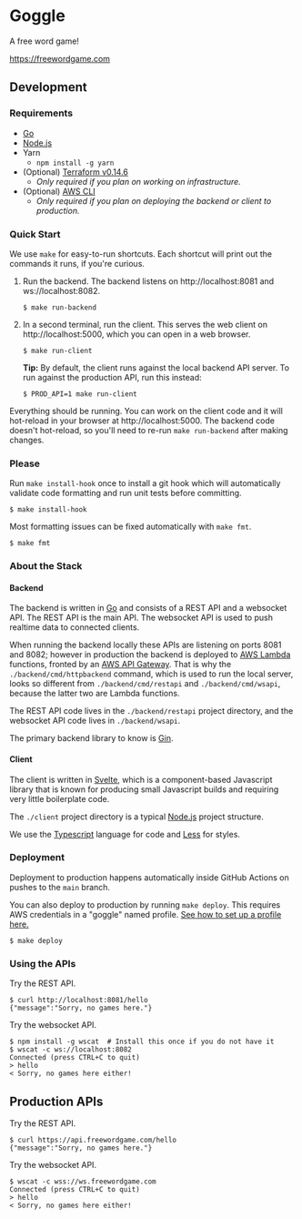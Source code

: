# Goggle

A free word game!

https://freewordgame.com

## Development

### Requirements

* [Go](https://golang.org/doc/install)
* [Node.js](https://nodejs.org/)
* Yarn
  * `npm install -g yarn`
* (Optional) [Terraform v0.14.6](https://learn.hashicorp.com/tutorials/terraform/install-cli)
  * *Only required if you plan on working on infrastructure.*
* (Optional) [AWS CLI](https://docs.aws.amazon.com/cli/latest/userguide/install-cliv2.html)
  * *Only required if you plan on deploying the backend or client to production.*

### Quick Start

We use `make` for easy-to-run shortcuts. Each shortcut will print out the commands it runs, if
you're curious.

1. Run the backend. The backend listens on http://localhost:8081 and ws://localhost:8082.

   ```shell
   $ make run-backend
   ```

2. In a second terminal, run the client. This serves the web client on http://localhost:5000, which
   you can open in a web browser.

   ```shell
   $ make run-client
   ```

   **Tip:** By default, the client runs against the local backend API server. To run against the
   production API, run this instead:

   ```shell
   $ PROD_API=1 make run-client
   ```

Everything should be running. You can work on the client code and it will hot-reload in your browser
at http://localhost:5000. The backend code doesn't hot-reload, so you'll need to re-run
`make run-backend` after making changes.

### Please

Run `make install-hook` once to install a git hook which will automatically validate code formatting
and run unit tests before committing.

```shell
$ make install-hook
```

Most formatting issues can be fixed automatically with `make fmt`.

```shell
$ make fmt
```

### About the Stack

#### Backend

The backend is written in [Go](https://golang.org/) and consists of a REST API and a websocket API.
The REST API is the main API. The websocket API is used to push realtime data to connected clients.

When running the backend locally these APIs are listening on ports 8081 and 8082; however in
production the backend is deployed to [AWS Lambda](https://aws.amazon.com/lambda/) functions,
fronted by an [AWS API Gateway](https://aws.amazon.com/api-gateway/). That is why the
`./backend/cmd/httpbackend` command, which is used to run the local server, looks so different from
`./backend/cmd/restapi` and `./backend/cmd/wsapi`, because the latter two are Lambda functions.

The REST API code lives in the `./backend/restapi` project directory, and the websocket API code
lives in `./backend/wsapi`.

The primary backend library to know is [Gin](https://github.com/gin-gonic/gin).

#### Client

The client is written in [Svelte](https://svelte.dev/), which is a component-based Javascript
library that is known for producing small Javascript builds and requiring very little boilerplate
code.

The `./client` project directory is a typical [Node.js](https://nodejs.org/) project structure.

We use the [Typescript](https://www.typescriptlang.org/) language for code and
[Less](http://lesscss.org/) for styles.

### Deployment

Deployment to production happens automatically inside GitHub Actions on pushes to the `main` branch.

You can also deploy to production by running `make deploy`. This requires AWS credentials in a
"goggle" named profile.
[See how to set up a profile here.](https://docs.aws.amazon.com/cli/latest/userguide/cli-configure-profiles.html)

```shell
$ make deploy
```

### Using the APIs

Try the REST API.

```shell
$ curl http://localhost:8081/hello
{"message":"Sorry, no games here."}
```

Try the websocket API.

```shell
$ npm install -g wscat  # Install this once if you do not have it
$ wscat -c ws://localhost:8082
Connected (press CTRL+C to quit)
> hello
< Sorry, no games here either!
```

## Production APIs

Try the REST API.

```shell
$ curl https://api.freewordgame.com/hello
{"message":"Sorry, no games here."}
```

Try the websocket API.

```shell
$ wscat -c wss://ws.freewordgame.com
Connected (press CTRL+C to quit)
> hello
< Sorry, no games here either!
```
